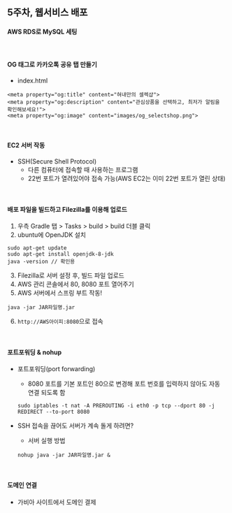 ## 5주차, 웹서비스 배포

####  AWS RDS로 MySQL 세팅
 
 </br>
 
####  OG 태그로 카카오톡 공유 탭 만들기
  + index.html
 
 ```
<meta property="og:title" content="혀내만의 셀렉샵">
<meta property="og:description" content="관심상품을 선택하고, 최저가 알림을 확인해보세요!">
<meta property="og:image" content="images/og_selectshop.png">
 ```
   
 </br>

#### EC2 서버 작동
+ SSH(Secure Shell Protocol)
  + 다른 컴퓨터에 접속할 때 사용하는 프로그램
  + 22번 포트가 열려있어야 접속 가능(AWS EC2는 이미 22번 포트가 열린 상태)

 
 </br>

####  배포 파일을 빌드하고 Filezilla를 이용해 업로드
1. 우측 Gradle 탭 > Tasks > build > build 더블 클릭
2. ubuntu에 OpenJDK 설치
```
sudo apt-get update
sudo apt-get install openjdk-8-jdk
java -version // 확인용
```
3. Filezilla로 서버 설정 후, 빌드 파일 업로드
4. AWS 관리 콘솔에서 80, 8080 포트 열어주기
5. AWS 서버에서 스프링 부트 작동!
```
java -jar JAR파일명.jar
```

6. `http://AWS아이피:8080`으로 접속
 
 </br>

####  포트포워딩 & nohup
+ 포트포워딩(port forwarding)
  + 8080 포트를 기본 포트인 80으로 변경해 포트 번호를 입력하지 않아도 자동 연결 되도록 함
  
  ```
  sudo iptables -t nat -A PREROUTING -i eth0 -p tcp --dport 80 -j REDIRECT --to-port 8080
  ```
  
+ SSH 접속을 끊어도 서버가 계속 돌게 하려면?
  + 서버 실행 방법
  
  ```
  nohup java -jar JAR파일명.jar &
  ```
 </br>  
  
#### 도메인 연결
+ 가비아 사이트에서 도메인 결제
